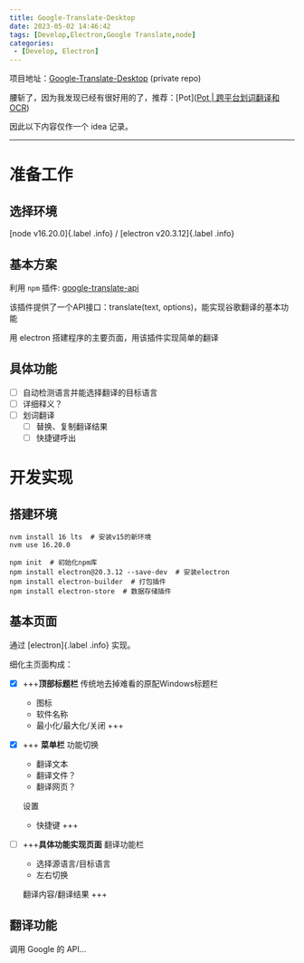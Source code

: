 ```yaml
---
title: Google-Translate-Desktop
date: 2023-05-02 14:46:42
tags: [Develop,Electron,Google Translate,node]
categories: 
 - [Develop, Electron]
---
```


项目地址：[Google-Translate-Desktop](https://github.com/noneSycamore/Google-Translate-Desktop) (private repo)

腰斩了，因为我发现已经有很好用的了，推荐：[Pot]([Pot | 跨平台划词翻译和OCR](https://pot-app.com/))

因此以下内容仅作一个 idea 记录。

---

# 准备工作

## 选择环境

[node v16.20.0]{.label .info} / [electron v20.3.12]{.label .info}

## 基本方案

利用 `npm` 插件: [google-translate-api](https://www.npmjs.com/package/google-translate-api) 

该插件提供了一个API接口：translate(text, options)，能实现谷歌翻译的基本功能

用 electron 搭建程序的主要页面，用该插件实现简单的翻译

## 具体功能

- [ ]  自动检测语言并能选择翻译的目标语言
- [ ]  详细释义？
- [ ]  划词翻译
    - [ ]  替换、复制翻译结果
    - [ ]  快捷键呼出

# 开发实现

## 搭建环境

```shell
nvm install 16 lts  # 安装v15的新环境
nvm use 16.20.0

npm init  # 初始化npm库
npm install electron@20.3.12 --save-dev  # 安装electron
npm install electron-builder  # 打包插件
npm install electron-store  # 数据存储插件

```

## 基本页面

通过 [electron]{.label .info} 实现。

细化主页面构成：

- [x]   +++**顶部标题栏** 
	传统地去掉难看的原配Windows标题栏
	-   图标
	-   软件名称
	-   最小化/最大化/关闭
	+++
- [x]  +++ **菜单栏**
    功能切换
    -   翻译文本
    -   翻译文件？
    -   翻译网页？
    
    设置
    -   快捷键
    +++
- [ ]  +++**具体功能实现页面** 
    翻译功能栏
    -   选择源语言/目标语言
    -   左右切换
    
    翻译内容/翻译结果
    +++

## 翻译功能

调用 Google 的 API...
